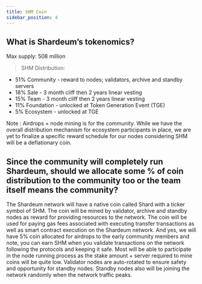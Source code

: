 ```yaml
---
title: SHM Coin
sidebar_position: 4
---
```


## What is Shardeum’s tokenomics?

Max supply: 508 million 
> SHM Distribution: 
* 51% Community - reward to nodes; validators, archive and standby servers 
* 18% Sale - 3 month cliff then 2 years linear vesting 
* 15% Team - 3 month cliff then 2 years linear vesting 
* 11% Foundation - unlocked at Token Generation Event (TGE) 
* 5% Ecosystem - unlocked at TGE

Note : Airdrops + node mining is for the community. While we have the overall distribution mechanism for ecosystem participants in place, we are yet to finalize a specific reward schedule for our nodes considering SHM will be a deflationary coin.

## Since the community will completely run Shardeum, should we allocate some % of coin distribution to the community too or the team itself means the community?

The Shardeum network will have a native coin called Shard with a ticker symbol of SHM. The coin will be mined by validator, archive and standby nodes as reward for providing resources to the network. The coin will be used for paying gas fees associated with executing transfer transactions as well as smart contract execution on the Shardeum network. And yes, we will have 5% coin allocated for airdrops to the early community members and note, you can earn SHM when you validate transactions on the network following the protocols and keeping it safe. Most will be able to participate in the node running process as the stake amount + server required to mine coins will be quite low. Validator nodes are auto-rotated to ensure safety and opportunity for standby nodes. Standby nodes also will be joining the network randomly when the network traffic peaks.

